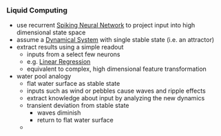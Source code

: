 ### Liquid Computing
+ use recurrent [Spiking Neural Network](Spiking%20Neural%20Networks.md) to project input into high dimensional state space
+ assume a [Dynamical System](../Brain%20Models/Dynamical%20Systems.md) with single stable state (i.e. an attractor)
+ extract results using a simple readout 
	+ inputs from a select few neurons
	+ e.g. [Linear Regression](../../../Mathematik/Statistik/Regression/Lineare%20Regression.md)
	+ equivalent to complex, high dimensional feature transformation
+ water pool analogy
	+ flat water surface as stable state
	+ inputs such as wind or pebbles cause waves and ripple effects
	+ extract knowledge about input by analyzing the new dynamics
	+ transient deviation from stable state
		+ waves diminish
		+ return to flat water surface
	+ 